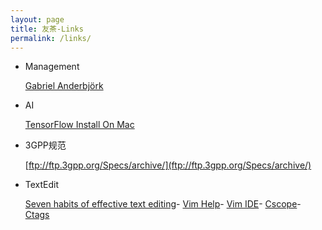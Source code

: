 ```yaml
---
layout: page
title: 友茶-Links
permalink: /links/
---
```


- Management

  [Gabriel Anderbjörk](http://gabriel.anderbjork.se/index.htm)
  
  
- AI

  [TensorFlow Install On Mac](https://www.tensorflow.org/install/install_mac)

- 3GPP规范

  [ftp://ftp.3gpp.org/Specs/archive/](ftp://ftp.3gpp.org/Specs/archive/)

- TextEdit

  [Seven habits of effective text editing](http://www.moolenaar.net/habits.html)-
  [Vim Help](http://vimcdoc.sourceforge.net/doc/help.html)-
  [Vim IDE](https://www.cnblogs.com/zhangsf/archive/2013/06/13/3134409.html)-
  [Cscope](http://cscope.sourceforge.net/)-
  [Ctags](http://ctags.sourceforge.net/)
  
<div id="container"></div>

<link rel="stylesheet" href="/assets/gitment/node_modules/gitment/style/default.css">
<script src="/assets/gitment/node_modules/gitment/dist/gitment.browser.js"></script>
<script>
var gitment = new Gitment({
  // id: '', // 可选。默认为 location.href
  owner: 'tanwubin',
  repo: 'tanwubin.github.io',
  oauth: {
    client_id: '60a184657a07c169db75',
    client_secret: 'b467963644f43e9fe93d14a6d2d3fdac246e0f34',
  },
})
gitment.render('container')
</script>